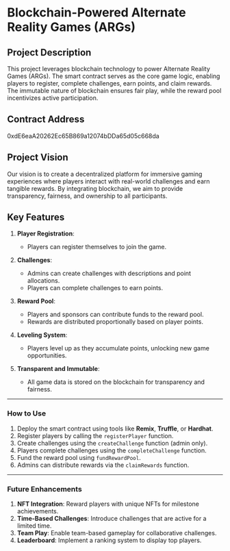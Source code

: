 # Blockchain-Powered Alternate Reality Games (ARGs)

## Project Description
This project leverages blockchain technology to power Alternate Reality Games (ARGs). The smart contract serves as the core game logic, enabling players to register, complete challenges, earn points, and claim rewards. The immutable nature of blockchain ensures fair play, while the reward pool incentivizes active participation.

## Contract Address
0xdE6eaA20262Ec65B869a12074bDDa65d05c668da

## Project Vision
Our vision is to create a decentralized platform for immersive gaming experiences where players interact with real-world challenges and earn tangible rewards. By integrating blockchain, we aim to provide transparency, fairness, and ownership to all participants.

## Key Features
1. **Player Registration**:
   - Players can register themselves to join the game.

2. **Challenges**:
   - Admins can create challenges with descriptions and point allocations.
   - Players can complete challenges to earn points.

3. **Reward Pool**:
   - Players and sponsors can contribute funds to the reward pool.
   - Rewards are distributed proportionally based on player points.

4. **Leveling System**:
   - Players level up as they accumulate points, unlocking new game opportunities.

5. **Transparent and Immutable**:
   - All game data is stored on the blockchain for transparency and fairness.

---

### How to Use
1. Deploy the smart contract using tools like **Remix**, **Truffle**, or **Hardhat**.
2. Register players by calling the `registerPlayer` function.
3. Create challenges using the `createChallenge` function (admin only).
4. Players complete challenges using the `completeChallenge` function.
5. Fund the reward pool using `fundRewardPool`.
6. Admins can distribute rewards via the `claimRewards` function.

---

### Future Enhancements
1. **NFT Integration**: Reward players with unique NFTs for milestone achievements.
2. **Time-Based Challenges**: Introduce challenges that are active for a limited time.
3. **Team Play**: Enable team-based gameplay for collaborative challenges.
4. **Leaderboard**: Implement a ranking system to display top players.


